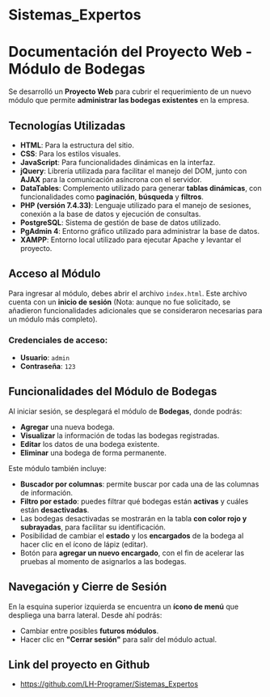 # Sistemas_Expertos

# Documentación del Proyecto Web - Módulo de Bodegas

Se desarrolló un **Proyecto Web** para cubrir el requerimiento de un nuevo módulo que permite **administrar las bodegas existentes** en la empresa.

## Tecnologías Utilizadas

- **HTML**: Para la estructura del sitio.
- **CSS**: Para los estilos visuales.
- **JavaScript**: Para funcionalidades dinámicas en la interfaz.
- **jQuery**: Librería utilizada para facilitar el manejo del DOM, junto con **AJAX** para la comunicación asíncrona con el servidor.
- **DataTables**: Complemento utilizado para generar **tablas dinámicas**, con funcionalidades como **paginación**, **búsqueda** y **filtros**.
- **PHP (versión 7.4.33)**: Lenguaje utilizado para el manejo de sesiones, conexión a la base de datos y ejecución de consultas.
- **PostgreSQL**: Sistema de gestión de base de datos utilizado.
- **PgAdmin 4**: Entorno gráfico utilizado para administrar la base de datos.
- **XAMPP**: Entorno local utilizado para ejecutar Apache y levantar el proyecto.

## Acceso al Módulo

Para ingresar al módulo, debes abrir el archivo `index.html`. Este archivo cuenta con un **inicio de sesión** (Nota: aunque no fue solicitado, se añadieron funcionalidades adicionales que se consideraron necesarias para un módulo más completo).

### Credenciales de acceso:

- **Usuario**: `admin`  
- **Contraseña**: `123`

## Funcionalidades del Módulo de Bodegas

Al iniciar sesión, se desplegará el módulo de **Bodegas**, donde podrás:

- **Agregar** una nueva bodega.
- **Visualizar** la información de todas las bodegas registradas.
- **Editar** los datos de una bodega existente.
- **Eliminar** una bodega de forma permanente.

Este módulo también incluye:

- **Buscador por columnas**: permite buscar por cada una de las columnas de información.
- **Filtro por estado**: puedes filtrar qué bodegas están **activas** y cuáles están **desactivadas**.
- Las bodegas desactivadas se mostrarán en la tabla **con color rojo y subrayadas**, para facilitar su identificación.
- Posibilidad de cambiar el **estado** y los **encargados** de la bodega al hacer clic en el ícono de lápiz (editar).
- Botón para **agregar un nuevo encargado**, con el fin de acelerar las pruebas al momento de asignarlos a las bodegas.

## Navegación y Cierre de Sesión

En la esquina superior izquierda se encuentra un **ícono de menú** que despliega una barra lateral. Desde ahí podrás:

- Cambiar entre posibles **futuros módulos**.
- Hacer clic en **"Cerrar sesión"** para salir del módulo actual.

## Link del proyecto en Github

- https://github.com/LH-Programer/Sistemas_Expertos
